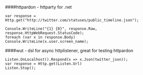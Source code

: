 ####httpardon - httparty for .net

    var response = Http.get("http://twitter.com/statuses/public_timeline.json");

    Console.WriteLine("{1} {0}", response.Raw, response.HttpWebRequest.StatusCode);
    foreach (var x in response.Body) Console.WriteLine(x.user.screen_name); 


####wut - dsl for async httplistener, great for testing httpardon

    Listen.OnLocalhost().Respond(x => x.Json(twitter_json));
    var response = Http.get(Listen.Url)
    Listen.Stop();
